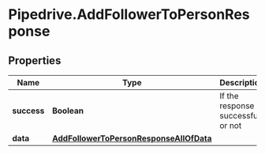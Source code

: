 # Pipedrive.AddFollowerToPersonResponse

## Properties

Name | Type | Description | Notes
------------ | ------------- | ------------- | -------------
**success** | **Boolean** | If the response is successful or not | [optional] 
**data** | [**AddFollowerToPersonResponseAllOfData**](AddFollowerToPersonResponseAllOfData.md) |  | [optional] 


